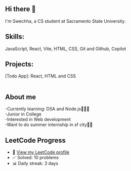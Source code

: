 ## Hi there 👋

I'm Swechha, a CS student at Sacramento State University. 


## Skills: <br>
JavaScript, React, Vite, HTML, CSS, Git and Github, Copilot <br>
## Projects: <br>
[Todo App]: React, HTML and CSS <br>
<br>
## About me<br>
-Currently learning: DSA and Node.js👩🏻‍💻 <br> 
-Junior in College <br>
-Interested in Web development <br> -Want to do summer internship in sf city🌁🌉 <br>  




##  LeetCode Progress <br>

- 🔗 [View my LeetCode profile](https://leetcode.com/untilthere/) <br>
- ✅ Solved: 10 problems <br>
- 📊 Daily streak: 3 days <br>






